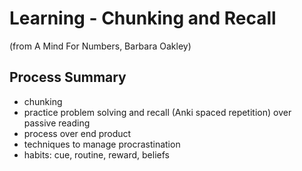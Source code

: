 # Learning - Chunking and Recall
(from A Mind For Numbers, Barbara Oakley)

## Process Summary
- chunking
- practice problem solving and recall (Anki spaced repetition) over passive reading
- process over end product
- techniques to manage procrastination
- habits: cue, routine, reward, beliefs


